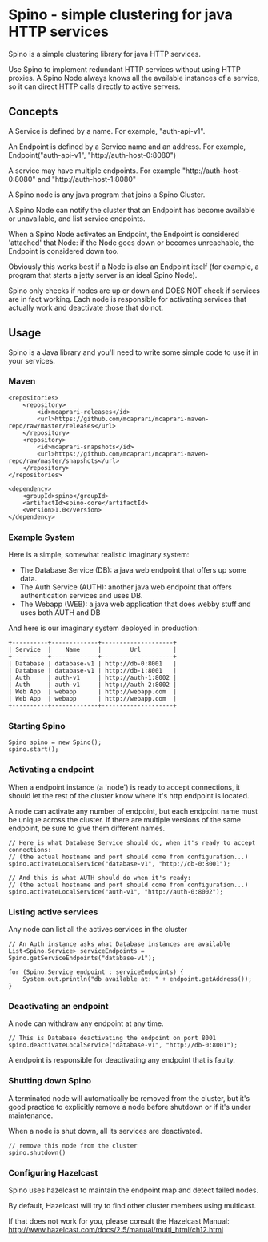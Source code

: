 Spino - simple clustering for java HTTP services
================================================

Spino is a simple clustering library for java HTTP services.

Use Spino to implement redundant HTTP services without
using HTTP proxies. A Spino Node always knows all the available instances of a service,
so it can direct HTTP calls directly to active servers.

## Concepts

A Service is defined by a name. For example, "auth-api-v1".

An Endpoint is defined by a Service name and an address. For example, Endpoint("auth-api-v1", "http://auth-host-0:8080")

A service may have multiple endpoints. For example "http://auth-host-0:8080" and "http://auth-host-1:8080"

A Spino node is any java program that joins a Spino Cluster.

A Spino Node can notify the cluster that an Endpoint has
become available or unavailable, and list service endpoints.

When a Spino Node activates an Endpoint, the Endpoint is considered
'attached' that Node: if the Node goes down or becomes unreachable,
the Endpoint is considered down too.

Obviously this works best if a Node is also an Endpoint itself
(for example, a program that starts a jetty server is an ideal Spino Node).

Spino only checks if nodes are up or down and DOES NOT check
if services are in fact working. Each node is responsible
for activating services that actually work and deactivate
those that do not.

## Usage

Spino is a Java library and you'll need to write some simple
code to use it in your services.

### Maven

    <repositories>
        <repository>
            <id>mcaprari-releases</id>
            <url>https://github.com/mcaprari/mcaprari-maven-repo/raw/master/releases</url>
        </repository>
        <repository>
            <id>mcaprari-snapshots</id>
            <url>https://github.com/mcaprari/mcaprari-maven-repo/raw/master/snapshots</url>
        </repository>
    </repositories>

    <dependency>
        <groupId>spino</groupId>
        <artifactId>spino-core</artifactId>
        <version>1.0</version>
    </dependency>

### Example System

Here is a simple, somewhat realistic imaginary system:
 - The Database Service (DB): a java web endpoint that offers up some data.
 - The Auth Service (AUTH): another java web endpoint that offers authentication services and uses DB.
 - The Webapp (WEB): a java web application that does webby stuff and uses both AUTH and DB

And here is our imaginary system deployed in production:

    +----------+-------------+--------------------+
    | Service  |    Name     |        Url         |
    +----------+-------------+--------------------+
    | Database | database-v1 | http://db-0:8001   |
    | Database | database-v1 | http://db-1:8001   |
    | Auth     | auth-v1     | http://auth-1:8002 |
    | Auth     | auth-v1     | http://auth-2:8002 |
    | Web App  | webapp      | http://webapp.com  |
    | Web App  | webapp      | http://webapp.com  |
    +----------+-------------+--------------------+

### Starting Spino

    Spino spino = new Spino();
    spino.start();

### Activating a endpoint

When a endpoint instance (a 'node') is ready to accept connections, it should let the rest of the cluster
know where it's http endpoint is located.

A node can activate any number of endpoint, but each endpoint
name must be unique across the cluster.  If there are multiple versions of the same endpoint, be sure
to give them different names.

    // Here is what Database Service should do, when it's ready to accept connections:
    // (the actual hostname and port should come from configuration...)
    spino.activateLocalService("database-v1", "http://db-0:8001");

    // And this is what AUTH should do when it's ready:
    // (the actual hostname and port should come from configuration...)
    spino.activateLocalService("auth-v1", "http://auth-0:8002");

### Listing active services

Any node can list all the actives services in the cluster

    // An Auth instance asks what Database instances are available
    List<Spino.Service> serviceEndpoints = Spino.getServiceEndpoints("database-v1");

    for (Spino.Service endpoint : serviceEndpoints) {
        System.out.println("db available at: " + endpoint.getAddress());
    }

### Deactivating an endpoint

A node can withdraw any endpoint at any time.

    // This is Database deactivating the endpoint on port 8001
    spino.deactivateLocalService("database-v1", "http://db-0:8001");

A endpoint is responsible for deactivating any endpoint that is faulty.

### Shutting down Spino

A terminated node will automatically be removed from the cluster,
but it's good practice to explicitly remove a node before shutdown
or if it's under maintenance.

When a node is shut down, all its services are deactivated.

    // remove this node from the cluster
    spino.shutdown()

### Configuring Hazelcast

Spino uses hazelcast to maintain the endpoint map and detect failed nodes.

By default, Hazelcast will try to find other cluster members using multicast.

If that does not work for you, please consult the Hazelcast Manual:
http://www.hazelcast.com/docs/2.5/manual/multi_html/ch12.html












